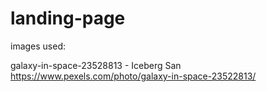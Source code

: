 # landing-page

images used: 

galaxy-in-space-23528813 -  Iceberg San https://www.pexels.com/photo/galaxy-in-space-23522813/